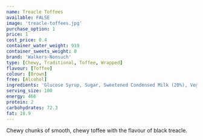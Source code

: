 ```yaml
---
name: Treacle Toffees
available: FALSE
image: 'treacle-toffees.jpg'
purchase_option: 1
price: 1
cost_price: 0.4
container_water_weight: 919
container_sweets_weight: 0
brand: 'Walkers-Nonsuch'
type: [Chewy, Traditional, Toffee, Wrapped]
flavour: [Toffee]
colour: [Brown]
free: [Alcohol]
ingredients: 'Glucose Syrup, Sugar, Sweetened Condensed Milk (20%), Vegetable Oil (Palm Oil), Black Treacle (10%), Butter, Salt, Treacle Flavour, Emulsifier: E471'
serving_size: 100
energy: 466
protein: 2
carbohydrates: 72.3
fat: 18.9
---
```

Chewy chunks of smooth, chewy toffee with the flavour of black treacle.